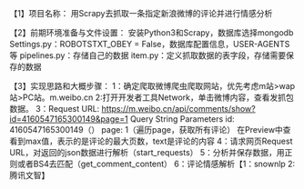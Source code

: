 【1】项目名称：
用Scrapy去抓取一条指定新浪微博的评论并进行情感分析

【2】前期环境准备与文件设置：
安装Python3和Scrapy，数据库选择mongodb 
Settings.py：ROBOTSTXT_OBEY = False，数据库配置信息，USER-AGENTS等 
pipelines.py：存储自己的数据
item.py：定义抓取数据的表字段，存储需要保存的数据

【3】实现思路和大概步骤：
1：确定爬取微博爬虫爬取网站，优先考虑m站>wap站>PC站。m.weibo.cn
2:打开开发者工具Network，单击微博内容，查看发抓包数据。
3：Request URL:
https://m.weibo.cn/api/comments/show?id=4160547165300149&page=1
Query String Parameters
id: 4160547165300149（）
page: 1（遍历page，获取所有评论）
在Preview中查看到max值，表示的是评论的最大页数，text是评论的内容
4：请求网页Request URL，对返回的json数据进行解析（start_requests）
5：分析并保存数据，用正则或者BS4去匹配（get_comment_content）
6：评论情感解析【1：snownlp   2:腾讯文智】